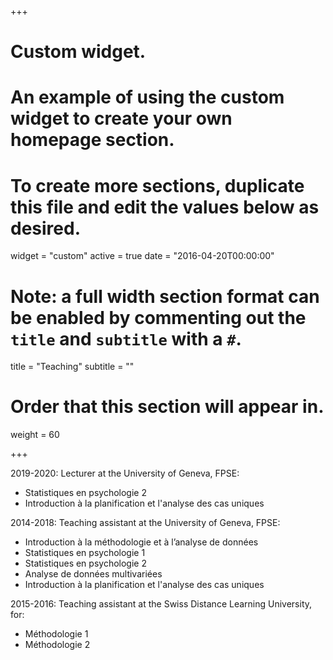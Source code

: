 +++
# Custom widget.
# An example of using the custom widget to create your own homepage section.
# To create more sections, duplicate this file and edit the values below as desired.
widget = "custom"
active = true
date = "2016-04-20T00:00:00"

# Note: a full width section format can be enabled by commenting out the `title` and `subtitle` with a `#`.
title = "Teaching"
subtitle = ""

# Order that this section will appear in.
weight = 60

+++

2019-2020: Lecturer at the University of Geneva, FPSE:

- Statistiques en psychologie 2
- Introduction à la planification et l'analyse des cas uniques

2014-2018: Teaching assistant at the University of Geneva, FPSE:

- Introduction à la méthodologie et à l’analyse de données 
- Statistiques en psychologie 1
- Statistiques en psychologie 2
- Analyse de données multivariées
- Introduction à la planification et l'analyse des cas uniques

2015-2016: Teaching assistant at the Swiss Distance Learning University, for:

- Méthodologie 1
- Méthodologie 2


